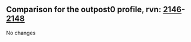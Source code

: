 ## Comparison for the outpost0 profile, rvn: [2146](https://github.com/PRO100KatYT/FortniteProfileRevisions/tree/main/profiles/outpost0/2146%20outpost0.json)-[2148](https://github.com/PRO100KatYT/FortniteProfileRevisions/tree/main/profiles/outpost0/2148%20outpost0.json)

No changes
